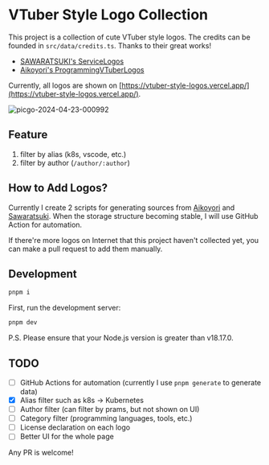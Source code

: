 # VTuber Style Logo Collection

This project is a collection of cute VTuber style logos. The credits can be founded in `src/data/credits.ts`. Thanks to their great works!

- [SAWARATSUKI's ServiceLogos](https://github.com/SAWARATSUKI/ServiceLogos)
- [Aikoyori's ProgrammingVTuberLogos](https://github.com/Aikoyori/ProgrammingVTuberLogos)

Currently, all logos are shown on [https://vtuber-style-logos.vercel.app/](https://vtuber-style-logos.vercel.app/).

![picgo-2024-04-23-000992](https://github.com/Ender-Wiggin2019/VTuber-Logos-Collection/assets/49976407/c44dfe84-d9ce-415c-8349-3f886a1c5995)

## Feature

1. filter by alias (k8s, vscode, etc.)
2. filter by author (`/author/:author`)

## How to Add Logos?

Currently I create 2 scripts for generating sources from [Aikoyori](https://github.com/Aikoyori) and [Sawaratsuki](https://twitter.com/sawaratsuki1004). When the storage structure becoming stable, I will use GitHub Action for automation.

If there're more logos on Internet that this project haven't collected yet, you can make a pull request to add them manually.

## Development

```bash
pnpm i
```

First, run the development server:

```bash
pnpm dev
```

P.S. Please ensure that your Node.js version is greater than v18.17.0.

## TODO

- [ ] GitHub Actions for automation (currently I use `pnpm generate` to generate data)
- [X] Alias filter such as k8s -> Kubernetes
- [ ] Author filter (can filter by prams, but not shown on UI)
- [ ] Category filter (programming languages, tools, etc.)
- [ ] License declaration on each logo
- [ ] Better UI for the whole page

Any PR is welcome!
